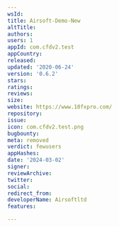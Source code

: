 ```yaml
---
wsId: 
title: Airsoft-Demo-New
altTitle: 
authors: 
users: 1
appId: com.cfdv2.test
appCountry: 
released: 
updated: '2020-06-24'
version: '0.6.2'
stars: 
ratings: 
reviews: 
size: 
website: https://www.10fxpro.com/
repository: 
issue: 
icon: com.cfdv2.test.png
bugbounty: 
meta: removed
verdict: fewusers
appHashes: 
date: '2024-03-02'
signer: 
reviewArchive: 
twitter: 
social: 
redirect_from: 
developerName: Airsoftltd
features: 

---
```


